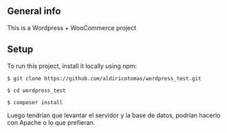 ## General info
This is a Wordpress + WooCommerce project 
	
## Setup
To run this project, install it locally using npm:

```
$ git clone https://github.com/aldiricotomas/wordpress_test.git

$ cd wordpress_test

$ composer install

```

Luego tendrían que levantar el servidor y la base de datos, podrían hacerlo con Apache o lo que prefieran.
